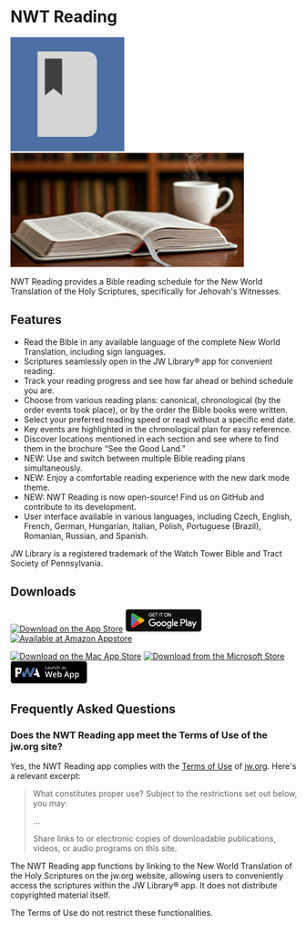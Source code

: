 # NWT Reading

<img src="assets/launcher/icon.png" alt="The NWT Reader icon" height="200"> <img src="assets/store_presence/feature_graphic.png" alt="The NWT Reader feature graphic" height="200">

NWT Reading provides a Bible reading schedule for the New World Translation of the Holy Scriptures, specifically for Jehovah's Witnesses.

## Features

- Read the Bible in any available language of the complete New World Translation, including sign languages.
- Scriptures seamlessly open in the JW Library® app for convenient reading.
- Track your reading progress and see how far ahead or behind schedule you are.
- Choose from various reading plans: canonical, chronological (by the order events took place), or by the order the Bible books were written.
- Select your preferred reading speed or read without a specific end date.
- Key events are highlighted in the chronological plan for easy reference.
- Discover locations mentioned in each section and see where to find them in the brochure “See the Good Land.”
- NEW: Use and switch between multiple Bible reading plans simultaneously.
- NEW: Enjoy a comfortable reading experience with the new dark mode theme.
- NEW: NWT Reading is now open-source! Find us on GitHub and contribute to its development.
- User interface available in various languages, including Czech, English, French, German, Hungarian, Italian, Polish, Portuguese (Brazil), Romanian, Russian, and Spanish.

JW Library is a registered trademark of the Watch Tower Bible and Tract Society of Pennsylvania.

## Downloads

[<img src="https://tools.applemediaservices.com/api/badges/download-on-the-app-store/black/en-us?size=250x83&release=v1" alt="Download on the App Store" height="40">](https://apps.apple.com/us/app/nwt-reading/id1452909600)
[<img src="docs/google_play.svg" alt="Get it on Google Play" height="40">](https://play.google.com/store/apps/details?id=org.searchwork.nwtreading)
[<img src="https://images-na.ssl-images-amazon.com/images/G/01/mobile-apps/devportal2/res/images/amazon-appstore-badge-english-black.png" alt="Available at Amazon Appstore" height="40">](http://www.amazon.com/gp/product/B07WDYXD31/ref=nwt_reading)

[<img src="https://tools.applemediaservices.com/api/badges/download-on-the-mac-app-store/black/en-us?size=250x83&release=v1" alt="Download on the Mac App Store" height="40">](https://apps.apple.com/us/app/nwt-reading/id1452909600)
[<img src="https://get.microsoft.com/images/en-us%20dark.svg" alt="Download from the Microsoft Store" height="40">](https://apps.microsoft.com/detail/9nck2v3sj69f?mode=direct)
[<img src="docs/pwa.svg" alt="Launch as Web App" height="40">](https://nwtreading.searchwork.org)

## Frequently Asked Questions

### Does the NWT Reading app meet the Terms of Use of the jw.org site?

Yes, the NWT Reading app complies with the [Terms of Use](https://www.jw.org/en/terms-of-use/) of [jw.org](https://jw.org). Here's a relevant excerpt:

> What constitutes proper use? Subject to the restrictions set out below, you may:
>
> ...
>
> Share links to or electronic copies of downloadable publications, videos, or audio programs on this site.

The NWT Reading app functions by linking to the New World Translation of the Holy Scriptures on the jw.org website, allowing users to conveniently access the scriptures within the JW Library® app. It does not distribute copyrighted material itself.

The Terms of Use do not restrict these functionalities.
